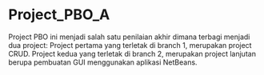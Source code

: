 # Project_PBO_A

Project PBO ini menjadi salah satu penilaian akhir dimana terbagi menjadi dua project:
Project pertama yang terletak di branch 1, merupakan project CRUD.
Project kedua yang terletak di branch 2, merupakan project lanjutan berupa pembuatan GUI menggunakan aplikasi NetBeans.
